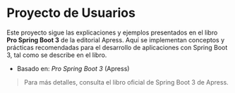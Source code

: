 # Proyecto de Usuarios

Este proyecto sigue las explicaciones y ejemplos presentados en el libro **Pro Spring Boot 3** de la editorial Apress. Aquí se implementan conceptos y prácticas recomendadas para el desarrollo de aplicaciones con Spring Boot 3, tal como se describe en el libro.


- Basado en: *Pro Spring Boot 3* (Apress)

> Para más detalles, consulta el libro oficial de Spring Boot 3 de Apress.
